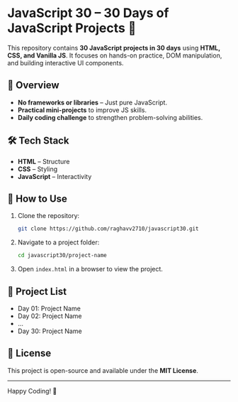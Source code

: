 # JavaScript 30 – 30 Days of JavaScript Projects 🚀

This repository contains **30 JavaScript projects in 30 days** using **HTML, CSS, and Vanilla JS**. It focuses on hands-on practice, DOM manipulation, and building interactive UI components.

## 📌 Overview
- **No frameworks or libraries** – Just pure JavaScript.
- **Practical mini-projects** to improve JS skills.
- **Daily coding challenge** to strengthen problem-solving abilities.

## 🛠 Tech Stack
- **HTML** – Structure
- **CSS** – Styling
- **JavaScript** – Interactivity

## 🚀 How to Use
1. Clone the repository:
   ```bash
   git clone https://github.com/raghavv2710/javascript30.git
   ```
2. Navigate to a project folder:
   ```bash
   cd javascript30/project-name
   ```
3. Open `index.html` in a browser to view the project.

## 📂 Project List
- Day 01: Project Name
- Day 02: Project Name
- ...
- Day 30: Project Name

## 📜 License
This project is open-source and available under the **MIT License**.

---
Happy Coding! 🚀
